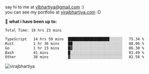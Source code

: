 say hi to me at [vlbhartiya@gmail.com](mailto:vlbhartiya@gmail.com) :)<br/>
you can see my portfolio at [virajbhartiya.com](https://virajbhartiya.com) :D<br/>


🚀 **what i have been up to:**

<!--START_SECTION:waka-->

```txt
Total Time: 19 hrs 23 mins

TypeScript   14 hrs 59 mins  ███████████████████░░░░░░   75.34 %
Rust         1 hr 36 mins    ██░░░░░░░░░░░░░░░░░░░░░░░   08.06 %
Go           1 hr 15 mins    █▓░░░░░░░░░░░░░░░░░░░░░░░   06.30 %
Bash         41 mins         █░░░░░░░░░░░░░░░░░░░░░░░░   03.49 %
Other        30 mins         ▓░░░░░░░░░░░░░░░░░░░░░░░░   02.58 %
```

<!--END_SECTION:waka-->

<p align="left"> <img src="https://komarev.com/ghpvc/?username=virajbhartiya&color=blue" alt="virajbhartiya" /> </p>
